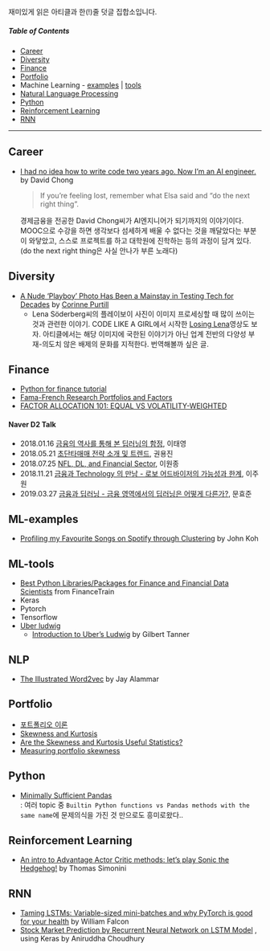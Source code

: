 재미있게 읽은 아티클과 한(!)줄 덧글 집합소입니다.

##### Table of Contents  
- [Career](#career)
- [Diversity](#diversity)
- [Finance](#finance)  
- [Portfolio](#portfolio)
- Machine Learning - [examples](#ml-examples) | [tools](#ml-tools)
- [Natural Language Processing](#nlp)
- [Python](#python)
- [Reinforcement Learning](#reinforcement-learning)
- [RNN](#rnn)

* * *
## Career
- [I had no idea how to write code two years ago. Now I’m an AI engineer.](https://towardsdatascience.com/i-had-no-idea-how-to-write-code-two-years-ago-now-im-an-ai-engineer-13c530ab8227) by David Chong
    > If you’re feeling lost, remember what Elsa said and “do the next right thing”.
    
    경제금융을 전공한 David Chong씨가 AI엔지니어가 되기까지의 이야기이다. MOOC으로 수강을 하면 생각보다 섬세하게 배울 수 없다는 것을 깨달았다는 부분이 와닿았고, 스스로 프로젝트를 하고 대학원에 진학하는 등의 과정이 담겨 있다. (do the next right thing은 사실 안나가 부른 노래다)

## Diversity
- [A Nude ‘Playboy’ Photo Has Been a Mainstay in Testing Tech for Decades](https://onezero.medium.com/a-nude-playboy-photo-has-been-a-mainstay-in-testing-tech-for-decades-b8cdb434dce1) by [Corinne Purtill](https://onezero.medium.com/@corinnepurtill)
    - Lena Söderberg씨의 플레이보이 사진이 이미지 프로세싱할 때 많이 쓰이는 것과 관련한 이야기. CODE LIKE A GIRL에서 시작한 [Losing Lena](https://vimeo.com/372265771)영상도 보자. 아티클에서는 해당 이미지에 국한된 이야기가 아닌 업계 전반의 다양성 부재-의도치 않은 배제의 문화를 지적한다. 번역해볼까 싶은 글.  
    

## Finance
- [Python for finance tutorial](https://github.com/datacamp/datacamp-community-tutorials/blob/master/Python%20Finance%20Tutorial%20For%20Beginners/Python%20For%20Finance%20Beginners%20Tutorial.ipynb)
- [Fama-French Research Portfolios and Factors](https://wrds-www.wharton.upenn.edu/pages/support/research-wrds/research-guides/fama-french-research-portfolios-and-factors/#beme-book-to-market)
- [FACTOR ALLOCATION 101: EQUAL VS VOLATILITY-WEIGHTED](https://www.factorresearch.com/research-factor-allocation-101-equal-vs-volatility-weighted)

#### Naver D2 Talk
- 2018.01.16 [금융의 역사를 통해 본 딥러닝의 함정](https://tv.naver.com/v/2557902), 이태영
- 2018.05.21 [초단타매매 전략 소개 및 트렌드](https://tv.naver.com/v/3255292), 권용진
- 2018.07.25 [NFL, DL, and Financial Sector](https://tv.naver.com/v/3679080), 이원종
- 2018.11.21 [금융과 Technology 의 만남 - 로보 어드바이저의 가능성과 한계](https://tv.naver.com/v/4480881), 이주원
- 2019.03.27 [금융과 딥러닝 - 금융 영역에서의 딥러닝은 어떻게 다른가?](https://tv.naver.com/v/5832425), 문효준

## ML-examples
- [Profiling my Favourite Songs on Spotify through Clustering](https://towardsdatascience.com/profiling-my-favorite-songs-on-spotify-through-clustering-33fee591783d) by John Koh

## ML-tools
- [Best Python Libraries/Packages for Finance and Financial Data Scientists](https://financetrain.com/best-python-librariespackages-finance-financial-data-scientists/) from FinanceTrain
- Keras
- Pytorch
- Tensorflow
- [Uber ludwig](https://github.com/uber/ludwig)
  - [Introduction to Uber’s Ludwig](https://towardsdatascience.com/introduction-to-ubers-ludwig-cdaa67245cfa) by Gilbert Tanner

## NLP
- [The Illustrated Word2vec](https://jalammar.github.io/illustrated-word2vec/) by Jay Alammar

## Portfolio
- [포트폴리오 이론](https://flyinglightly.tistory.com/category/%EC%9E%AC%EC%A0%95%ED%95%99)
- [Skewness and Kurtosis](https://www.evestment.com/resources/investment-statistics-guide/assessing-skewness-and-kurtosis-in-the-returns-distribution/)
- [Are the Skewness and Kurtosis Useful Statistics?](https://www.spcforexcel.com/knowledge/basic-statistics/are-skewness-and-kurtosis-useful-statistics)
- [Measuring portfolio skewness](https://core.ac.uk/download/pdf/4834498.pdf)

## Python
- [Minimally Sufficient Pandas](https://medium.com/dunder-data/minimally-sufficient-pandas-a8e67f2a2428) <br>
: 여러 topic 중 ```Builtin Python functions vs Pandas methods with the same name```에 문제의식을 가진 것 만으로도 흥미로왔다..


## Reinforcement Learning
- [An intro to Advantage Actor Critic methods: let’s play Sonic the Hedgehog!](https://medium.freecodecamp.org/an-intro-to-advantage-actor-critic-methods-lets-play-sonic-the-hedgehog-86d6240171d) by Thomas Simonini

## RNN
- [Taming LSTMs: Variable-sized mini-batches and why PyTorch is good for your health](https://towardsdatascience.com/taming-lstms-variable-sized-mini-batches-and-why-pytorch-is-good-for-your-health-61d35642972e) by William Falcon
- [Stock Market Prediction by Recurrent Neural Network on LSTM Model](https://blog.usejournal.com/stock-market-prediction-by-recurrent-neural-network-on-lstm-model-56de700bff68) , using Keras by Aniruddha Choudhury
